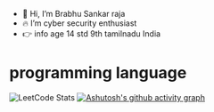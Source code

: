 - 👋 Hi, I’m Brabhu Sankar raja
- 🔥 I’m cyber security enthusiast
- 👉 info age 14 std 9th tamilnadu India 
# programming language 
![LeetCode Stats](https://leetcard.jacoblin.cool/brabhu?theme=dark&font=Over%20the%20Rainbow&ext=contest)
[![Ashutosh's github activity graph](https://github-readme-activity-graph.vercel.app/graph?username=brabhu&bg_color=000000&color=ffffff&line=00ff00&point=ff0000&area=true&hide_border=true)](https://github.com/ashutosh00710/github-readme-activity-graph)